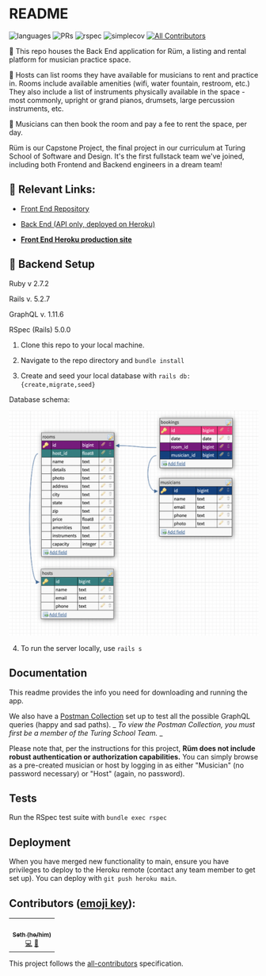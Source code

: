 # README

![languages](https://img.shields.io/github/languages/top/cuisine-odyssey/frontend_application?color=red)
![PRs](https://img.shields.io/github/issues-pr-closed/cuisine-odyssey/frontend_application)
![rspec](https://img.shields.io/gem/v/rspec?color=blue&label=rspec)
![simplecov](https://img.shields.io/gem/v/simplecov?color=blue&label=simplecov) <!-- ALL-CONTRIBUTORS-BADGE:START - Do not remove or modify this section -->
[![All Contributors](https://img.shields.io/badge/contributors-6-orange.svg?style=flat)](#contributors-)
<!-- ALL-CONTRIBUTORS-BADGE:END -->

🥁 This repo houses the Back End application for Rüm, a listing and rental platform for musician practice space. 

🎹 Hosts can list rooms they have available for musicians to rent and practice in. Rooms include available amenities (wifi, water fountain, restroom, etc.) They also include a list of instruments physically available in the space - most commonly, upright or grand pianos, drumsets, large percussion instruments, etc.

🎺 Musicians can then book the room and pay a fee to rent the space, per day. 

Rüm is our Capstone Project, the final project in our curriculum at Turing School of Software and Design. It's the first fullstack team we've joined, including both Frontend and Backend engineers in a dream team!

## 🔗 Relevant Links: 
- [Front End Repository](https://github.com/Rum-Project/ruum-fe)

- [Back End (API only, deployed on Heroku)](https://powerful-lake-27669.herokuapp.com/)

- **[Front End Heroku production site](https://ruumproject.herokuapp.com/)**

## 🔧 Backend Setup

Ruby v 2.7.2

Rails v. 5.2.7

GraphQL v. 1.11.6

RSpec (Rails) 5.0.0

1. Clone this repo to your local machine.

2. Navigate to the repo directory and `bundle install`

3. Create and seed your local database with `rails db:{create,migrate,seed}`

Database schema: 

![Schema image](https://github.com/Rum-Project/ruum-be/blob/main/Ruum-Schema-03292022.png)

4. To run the server locally, use `rails s`

## Documentation

This readme provides the info you need for downloading and running the app. 

We also have a [Postman Collection](https://turing-school-student-plan-team.postman.co/workspace/Ruum-GraphQL-Queries~34255ed0-8e6c-43ca-88d4-4a6739413d1c/collection/19380151-a8dc235c-f462-4cc8-8ef9-3c96d15755c3?action=share&creator=2635401) set up to test all the possible GraphQL queries (happy and sad paths). _ _To view the Postman Collection, you must first be a member of the Turing School Team._ _

Please note that, per the instructions for this project, **Rüm does not include robust authentication or authorization capabilities.** You can simply browse as a pre-created musician or host by logging in as either "Musician" (no password necessary) or "Host" (again, no password).

## Tests

Run the RSpec test suite with `bundle exec rspec`

## Deployment

When you have merged new functionality to main, ensure you have privileges to deploy to the Heroku remote (contact any team member to get set up). 
You can deploy with `git push heroku main`.

## **Contributors** ([emoji key](https://allcontributors.org/docs/en/emoji-key)):

<!-- ALL-CONTRIBUTORS-LIST:START - Do not remove or modify this section -->
<!-- prettier-ignore-start -->
<!-- markdownlint-disable -->
<table>
  <tr>
    <td align="center"><a href="https://github.com/jacksonvaldez"><img src="https://avatars.githubusercontent.com/u/87635398?v=4" width="100px;" alt=""/><br /><sub><b>Seth (he/him)</b></sub></a><br /><a href="https://github.com/Rum-Project/ruum-be/commits?author=jacksonvaldez" title="Code">💻</a> <a href="https://github.com/Rum-Project/ruum-be/pulls?q=is%3Apr+author%3Ajacksonvaldez" title="Reviewed Pull Requests">👀</a>
    </td>
  </tr>
</table>

<!-- markdownlint-restore -->
<!-- prettier-ignore-end -->

<!-- ALL-CONTRIBUTORS-LIST:END -->

This project follows the [all-contributors](https://github.com/all-contributors/all-contributors) specification.
